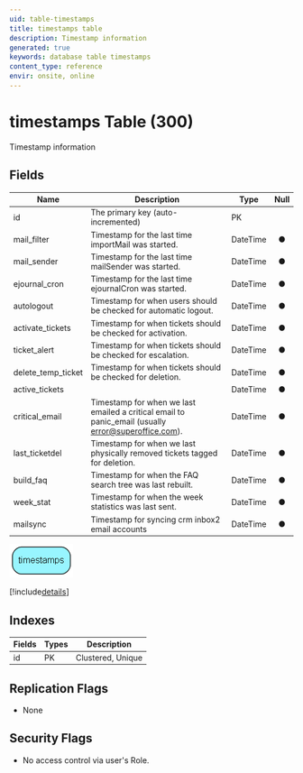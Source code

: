 ```yaml
---
uid: table-timestamps
title: timestamps table
description: Timestamp information
generated: true
keywords: database table timestamps
content_type: reference
envir: onsite, online
---
```


# timestamps Table (300)

Timestamp information

## Fields

| Name | Description | Type | Null |
|------|-------------|------|:----:|
|id|The primary key (auto-incremented)|PK| |
|mail\_filter|Timestamp for the last time importMail was started.|DateTime|&#x25CF;|
|mail\_sender|Timestamp for the last time mailSender was started.|DateTime|&#x25CF;|
|ejournal\_cron|Timestamp for the last time ejournalCron was started.|DateTime|&#x25CF;|
|autologout|Timestamp for when users should be checked for automatic logout.|DateTime|&#x25CF;|
|activate\_tickets|Timestamp for when tickets should be checked for activation.|DateTime|&#x25CF;|
|ticket\_alert|Timestamp for when tickets should be checked for escalation.|DateTime|&#x25CF;|
|delete\_temp\_ticket|Timestamp for when tickets should be checked for deletion.|DateTime|&#x25CF;|
|active\_tickets||DateTime|&#x25CF;|
|critical\_email|Timestamp for when we last emailed a critical email to panic_email (usually error@superoffice.com).|DateTime|&#x25CF;|
|last\_ticketdel|Timestamp for when we last physically removed tickets tagged for deletion.|DateTime|&#x25CF;|
|build\_faq|Timestamp for when the FAQ search tree was last rebuilt.|DateTime|&#x25CF;|
|week\_stat|Timestamp for when the week statistics was last sent.|DateTime|&#x25CF;|
|mailsync|Timestamp for syncing crm inbox2 email accounts|DateTime|&#x25CF;|


![timestamps table relationship diagram](./media/timestamps.png)

[!include[details](./includes/timestamps.md)]

## Indexes

| Fields | Types | Description |
|--------|-------|-------------|
|id |PK |Clustered, Unique |

## Replication Flags

* None

## Security Flags

* No access control via user's Role.


